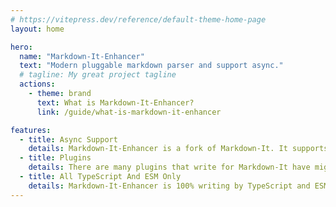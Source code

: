 ```yaml
---
# https://vitepress.dev/reference/default-theme-home-page
layout: home

hero:
  name: "Markdown-It-Enhancer"
  text: "Modern pluggable markdown parser and support async."
  # tagline: My great project tagline
  actions:
    - theme: brand
      text: What is Markdown-It-Enhancer?
      link: /guide/what-is-markdown-it-enhancer

features:
  - title: Async Support
    details: Markdown-It-Enhancer is a fork of Markdown-It. It supports async ruler, async render, async plugins and async highlight function.
  - title: Plugins
    details: There are many plugins that write for Markdown-It have migrated to Markdown-It-Enhancer.
  - title: All TypeScript And ESM Only
    details: Markdown-It-Enhancer is 100% writing by TypeScript and ESM only. Plugins also.
---
```


